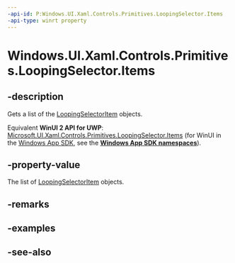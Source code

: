 ```yaml
---
-api-id: P:Windows.UI.Xaml.Controls.Primitives.LoopingSelector.Items
-api-type: winrt property
---
```


<!-- Property syntax
public Windows.Foundation.Collections.IVector<object> Items { get;  set; }
-->

# Windows.UI.Xaml.Controls.Primitives.LoopingSelector.Items

## -description
Gets a list of the [LoopingSelectorItem](loopingselectoritem.md) objects.

Equivalent **WinUI 2 API for UWP**: [Microsoft.UI.Xaml.Controls.Primitives.LoopingSelector.Items](/windows/winui/api/microsoft.ui.xaml.controls.primitives.loopingselector.items) (for WinUI in the [Windows App SDK](/windows/apps/windows-app-sdk/), see the **[Windows App SDK namespaces](/windows/windows-app-sdk/api/winrt/)**).

## -property-value
The list of [LoopingSelectorItem](loopingselectoritem.md) objects.

## -remarks

## -examples

## -see-also
